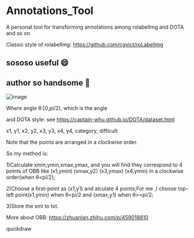 # Annotations_Tool
A personal tool for transforming annotations among rolabelImg and DOTA and so on

Classic style of rolabelImg:
https://github.com/cgvict/roLabelImg
## sososo useful :smile:
## author so handsome :watermelon:
![image](https://user-images.githubusercontent.com/72430633/187375382-3d6e1911-1c41-44e3-a5b3-a7d4bd12ac08.png)


Where angle θ:[0,pi/2), which is the angle 

and DOTA style:
see https://captain-whu.github.io/DOTA/dataset.html

x1, y1, x2, y2, x3, y3, x4, y4, category, difficult

Note that the points are arranged in a clockwise order.

So my method is:

1)Calculate xmin,ymin,xmax,ymax, and you will find they correspond to 4 points of OBB like (x1,ymin) (xmax,y2) (x3,ymax) (x4,ymin) in a clockwise order(when θ<pi/2);

2)Choose a first-point as (x1,y1) and alculate 4 points;For me ,I choose top-left point(x1,ymin) when θ<pi/2 and (xmax,y1) when θ>=pi/2;

3)Store the xml to txt.


More about OBB:
https://zhuanlan.zhihu.com/p/459018810

qucikdraw

